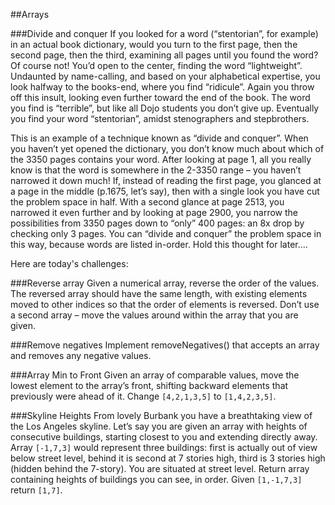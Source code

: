 ##Arrays

###Divide and conquer
If you looked for a word (“stentorian”, for example) in an actual book dictionary, would you turn to the first page, then the second page, then the third, examining all pages until you found the word? Of course not! You’d open to the center, finding the word “lightweight”. Undaunted by name-calling, and based on your alphabetical expertise, you look halfway to the books-end, where you find “ridicule”. Again you throw off this insult, looking even further toward the end of the book. The word you find is “terrible”, but like all Dojo students you don’t give up. Eventually you find your word “stentorian”, amidst stenographers and stepbrothers.

This is an example of a technique known as “divide and conquer”. When you haven’t yet opened the dictionary, you don’t know much about which of the 3350 pages contains your word. After looking at page 1, all you really know is that the word is somewhere in the 2-3350 range – you haven’t narrowed it down much! If, instead of reading the first page, you glanced at a page in the middle (p.1675, let’s say), then with a single look you have cut the problem space in half. With a second glance at page 2513, you narrowed it even further and by looking at page 2900, you narrow the possibilities from 3350 pages down to “only” 400 pages: an 8x drop by checking only 3 pages. You can “divide and conquer” the problem space in this way, because words are listed in-order. Hold this thought for later….

Here are today's challenges:

###Reverse array
Given a numerical array, reverse the order of the values. The reversed array should have the same length, with existing elements moved to other indices so that the order of elements is reversed. Don’t use a second array – move the values around within the array that you are given.

###Remove negatives
Implement removeNegatives() that accepts an array and removes any negative values.

###Array Min to Front
Given an array of comparable values, move the lowest element to the array’s front, shifting backward elements that previously were ahead of it. Change `[4,2,1,3,5]` to `[1,4,2,3,5]`.

###Skyline Heights
From lovely Burbank you have a breathtaking view of the Los Angeles skyline. Let’s say you are given an array with heights of consecutive buildings, starting closest to you and extending directly away. Array `[-1,7,3]` would represent three buildings: first is actually out of view below street level, behind it is second at 7 stories high, third is 3 stories high (hidden behind the 7-story). You are situated at street level. Return array containing heights of buildings you can see, in order. Given `[1,-1,7,3]` return `[1,7]`.

